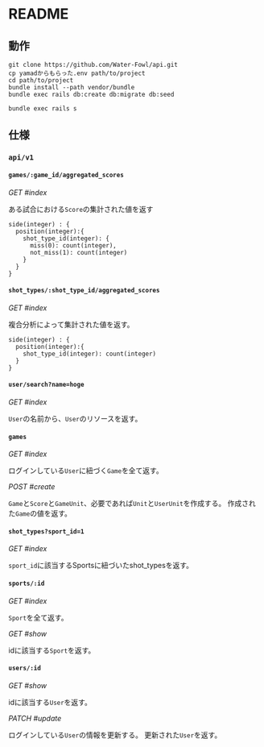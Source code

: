 # README

## 動作

```
git clone https://github.com/Water-Fowl/api.git
cp yamadからもらった.env path/to/project
cd path/to/project
bundle install --path vendor/bundle
bundle exec rails db:create db:migrate db:seed
```

```
bundle exec rails s
```

## 仕様

### `api/v1`

#### `games/:game_id/aggregated_scores`

*GET #index*

ある試合における`Score`の集計された値を返す
```
side(integer) : {
  position(integer):{
    shot_type_id(integer): {
      miss(0): count(integer),
      not_miss(1): count(integer)
    }
  }
}
```

#### `shot_types/:shot_type_id/aggregated_scores`
*GET #index*

複合分析によって集計された値を返す。
```
side(integer) : {
  position(integer):{
    shot_type_id(integer): count(integer)
  }
}
```
#### `user/search?name=hoge`
*GET #index*

`User`の名前から、`User`のリソースを返す。
#### `games`
*GET #index*

ログインしている`User`に紐づく`Game`を全て返す。

*POST #create*

`Game`と`Score`と`GameUnit`、必要であれば`Unit`と`UserUnit`を作成する。
作成された`Game`の値を返す。

#### `shot_types?sport_id=1`
*GET #index*

`sport_id`に該当するSportsに紐づいたshot_typesを返す。

#### `sports/:id`
*GET #index*

`Sport`を全て返す。

*GET #show*

idに該当する`Sport`を返す。

#### `users/:id`
*GET #show*

idに該当する`User`を返す。

*PATCH #update*

ログインしている`User`の情報を更新する。
更新された`User`を返す。
